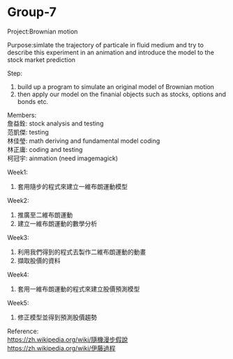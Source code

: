 # Group-7

Project:Brownian motion  

Purpose:simlate the trajectory of particale in fluid medium and try to describe this experiment in an animation and introduce the model to the stock market prediction

Step:
1. build up a program to simulate an original model of Brownian motion  
2. then apply our model on the finanial objects such as stocks, options and bonds etc.  


Members:  
詹益銓: stock analysis and testing  
范凱傑: testing  
林佳瑩: math deriving and fundamental model coding  
林正庸: coding and testing  
柯冠宇: ainmation (need imagemagick)  


Week1:  
1. 套用隨步的程式來建立一維布朗運動模型  

Week2:  
1. 推廣至二維布朗運動  
2. 建立一維布朗運動的數學分析  

Week3:  
1. 利用我們得到的程式去製作二維布朗運動的動畫 
2. 擷取股價的資料

Week4:  
1. 套用一維布朗運動的程式來建立股價預測模型

Week5:  
1. 修正模型並得到預測股價趨勢



Reference:  
https://zh.wikipedia.org/wiki/隨機漫步假說  
https://zh.wikipedia.org/wiki/伊藤過程
